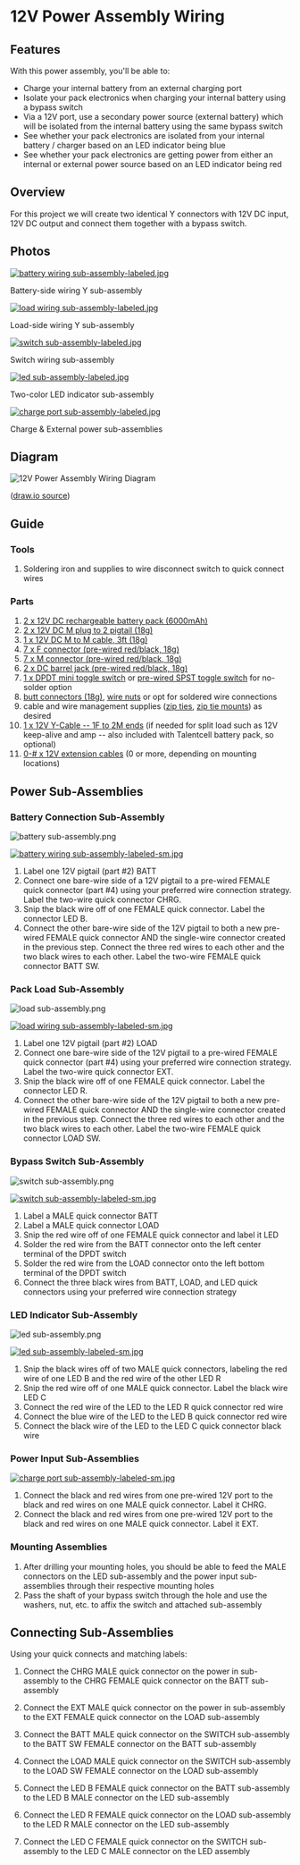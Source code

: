 # 12V Power Assembly Wiring

## Features

With this power assembly, you'll be able to:

- Charge your internal battery from an external charging port
- Isolate your pack electronics when charging your internal battery using a bypass switch
- Via a 12V port, use a secondary power source (external battery) which will be isolated from the 
  internal battery using the same bypass switch
- See whether your pack electronics are isolated from your internal battery / charger based on
  an LED indicator being blue
- See whether your pack electronics are getting power from either an internal or external power
  source based on an LED indicator being red

## Overview

For this project we will create two identical
Y connectors with 12V DC input, 12V DC output and
connect them together with a bypass switch.

## Photos

[![battery wiring sub-assembly-labeled.jpg](photos/battery%20wiring%20sub-assembly-labeled-sm.jpg)](photos/battery%20wiring%20sub-assembly-labeled.jpg)

Battery-side wiring Y sub-assembly

[![load wiring sub-assembly-labeled.jpg](photos/load%20wiring%20sub-assembly-labeled-sm.jpg)](photos/load%20wiring%20sub-assembly-labeled.jpg)

Load-side wiring Y sub-assembly

[![switch sub-assembly-labeled.jpg](photos/switch%20sub-assembly-labeled-sm.jpg)](photos/switch%20sub-assembly-labeled.jpg)

Switch wiring sub-assembly

[![led sub-assembly-labeled.jpg](photos/led%20sub-assembly-labeled-sm.jpg)](photos/led%20sub-assembly-labeled.jpg)

Two-color LED indicator sub-assembly

[![charge port sub-assembly-labeled.jpg](photos/charge%20port%20sub-assembly-labeled-sm.jpg)](photos/charge%20port%20sub-assembly-labeled.jpg)

Charge & External power sub-assemblies

## Diagram

![12V Power Assembly Wiring Diagram](12V%20Power%20Assembly.png)

([draw.io source](12V%20Power%20Assembly%20-%20With&20Indicator.drawio))

## Guide

### Tools

1. Soldering iron and supplies to wire disconnect switch to quick connect wires

### Parts

1. [2 x 12V DC rechargeable battery pack (6000mAh)](https://amzn.to/4dzqkdP)
2. [2 x 12V DC M plug to 2 pigtail (18g)](https://amzn.to/4fVek8b)
3. [1 x 12V DC M to M cable, 3ft (18g)](https://amzn.to/4dRkZit)
4. [7 x F connector (pre-wired red/black, 18g)](https://amzn.to/4e0jmyx)
5. [7 x M connector (pre-wired red/black, 18g)](https://amzn.to/4e0jmyx)
6. [2 x DC barrel jack (pre-wired red/black, 18g)](https://amzn.to/4dRy4ri)
7. [1 x DPDT mini toggle switch](https://amzn.to/471Q0gT) 
   or [pre-wired SPST toggle switch](https://amzn.to/3Zr1RU2) for no-solder option
8. [butt connectors (18g)](https://amzn.to/4cEEYiH), [wire nuts](https://amz.run/9Xn1) or opt 
   for soldered wire connections
9. cable and wire management supplies ([zip ties](https://amz.run/9Xnz), 
   [zip tie mounts](https://amz.run/9XnW)) as desired
10. [1 x 12V Y-Cable -- 1F to 2M ends](https://amzn.to/3MgKJsl) (if needed for split load such
    as 12V keep-alive and amp -- also included with Talentcell battery pack, so optional)
11. [0-# x 12V extension cables](https://amzn.to/3MjNKYL) (0 or more, depending on mounting 
   locations)

## Power Sub-Assemblies

### Battery Connection Sub-Assembly

![battery sub-assembly.png](battery%20sub-assembly.png)

[![battery wiring sub-assembly-labeled-sm.jpg](photos/battery%20wiring%20sub-assembly-labeled-sm.jpg)](photos/battery%20wiring%20sub-assembly-labeled.jpg)

1. Label one 12V pigtail (part #2) BATT
2. Connect one bare-wire side of a 12V pigtail to a pre-wired FEMALE quick connector 
   (part #4)
   using your preferred wire connection strategy.  Label the two-wire quick connector CHRG.
3. Snip the black wire off of one FEMALE quick connector.  Label the connector LED B.
4. Connect the other bare-wire side of the 12V pigtail to both a new pre-wired FEMALE quick 
   connector AND the single-wire connector created in the previous step.  Connect the three red wires to 
   each other and the two black wires to each other.  Label the two-wire FEMALE quick connector BATT SW.

### Pack Load Sub-Assembly

![load sub-assembly.png](load%20sub-assembly.png)

[![load wiring sub-assembly-labeled-sm.jpg](photos/load%20wiring%20sub-assembly-labeled-sm.jpg)](photos/load%20wiring%20sub-assembly-labeled.jpg)

1. Label one 12V pigtail (part #2) LOAD
2. Connect one bare-wire side of the 12V pigtail to a pre-wired FEMALE quick connector
   (part #4)
   using your preferred wire connection strategy.  Label the two-wire quick connector EXT.
3. Snip the black wire off of one FEMALE quick connector.  Label the connector LED R.
4. Connect the other bare-wire side of the 12V pigtail to both a new pre-wired FEMALE quick
   connector AND the single-wire connector created in the previous step.  Connect the three red wires to
   each other and the two black wires to each other.  Label the two-wire FEMALE quick connector 
   LOAD SW.

### Bypass Switch Sub-Assembly

![switch sub-assembly.png](switch%20sub-assembly.png)

[![switch sub-assembly-labeled-sm.jpg](photos/switch%20sub-assembly-labeled-sm.jpg)](photos/switch%20sub-assembly-labeled.jpg)

1. Label a MALE quick connector BATT
2. Label a MALE quick connector LOAD
3. Snip the red wire off of one FEMALE quick connector and label it LED
4. Solder the red wire from the BATT connector onto the left center terminal of the DPDT switch
5. Solder the red wire from the LOAD connector onto the left bottom terminal of the DPDT switch
6. Connect the three black wires from BATT, LOAD, and LED quick connectors using your preferred 
   wire connection strategy

### LED Indicator Sub-Assembly

![led sub-assembly.png](led%20sub-assembly.png)

[![led sub-assembly-labeled-sm.jpg](photos/led%20sub-assembly-labeled-sm.jpg)](photos/led%20sub-assembly-labeled.jpg)

1. Snip the black wires off of two MALE quick connectors, labeling the red wire of one LED B and 
   the red wire of the other LED R
2. Snip the red wire off of one MALE quick connector.  Label the black wire LED C
3. Connect the red wire of the LED to the LED R quick connector red wire
4. Connect the blue wire of the LED to the LED B quick connector red wire
5. Connect the black wire of the LED to the LED C quick connector black wire


### Power Input Sub-Assemblies

[![charge port sub-assembly-labeled-sm.jpg](photos/charge%20port%20sub-assembly-labeled-sm.jpg)
](photos/charge%20port%20sub-assembly-labeled.jpg)

1. Connect the black and red wires from one pre-wired 12V port to the black and red wires on one 
   MALE quick connector.  Label it CHRG.
2. Connect the black and red wires from one pre-wired 12V port to the black and red wires on one
   MALE quick connector.  Label it EXT.

### Mounting Assemblies

1. After drilling your mounting holes, you should be able to feed the MALE connectors on the LED 
sub-assembly and the power input sub-assemblies through their respective mounting holes
2. Pass the shaft of your bypass switch through the hole and use the 
washers, nut, etc. to affix the switch and attached sub-assembly

## Connecting Sub-Assemblies

Using your quick connects and matching labels:

1. Connect the CHRG MALE quick connector on the power in sub-assembly to the CHRG FEMALE quick 
   connector on the BATT sub-assembly
2. Connect the EXT MALE quick connector on the power in sub-assembly to the EXT FEMALE quick 
   connector on the LOAD sub-assembly


1. Connect the BATT MALE quick connector on the SWITCH sub-assembly to the BATT SW FEMALE 
   connector on the BATT sub-assembly
2. Connect the LOAD MALE quick connector on the SWITCH sub-assembly to the LOAD SW FEMALE 
   connector on the LOAD sub-assembly


1. Connect the LED B FEMALE quick connector on the BATT sub-assembly to the LED B MALE connector 
   on the LED sub-assembly
2. Connect the LED R FEMALE quick connector on the LOAD sub-assembly to the LED R MALE connector 
   on the LED sub-assembly
3. Connect the LED C FEMALE quick connector on the SWITCH sub-assembly to the LED C MALE 
   connector on the LED assembly
